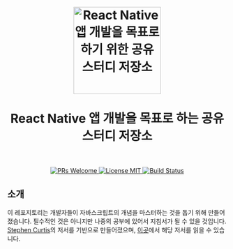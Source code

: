 ﻿<h1 align="center">
<br>
  <a href="https://github.com/aza1200/react-native-study"><img src="https://reactnative.dev/img/header_logo.svg" alt="React Native 앱 개발을 목표로 하기 위한 공유 스터디 저장소" width=200"></a>
  <br>
    <br>
  React Native 앱 개발을 목표로 하는 공유 스터디 저장소
  <br><br>
</h1>

<p align="center">
  <a href="http://makeapullrequest.com">
    <img src="https://img.shields.io/badge/PRs-welcome-brightgreen.svg?style=flat-square" alt="PRs Welcome">
  </a>
  <a href="https://opensource.org/licenses/MIT">
    <img src="https://img.shields.io/badge/license-MIT-blue.svg?style=flat-square" alt="License MIT">
  </a>
  <a href="https://travis-ci.com/leonardomso/33-js-concepts">
    <img src="https://img.shields.io/travis/leonardomso/33-js-concepts/master.svg?style=flat-square&label=build&logo=travis" alt="Build Status">
  </a>
</p>

## 소개

이 레포지토리는 개발자들이 자바스크립트의 개념을 마스터하는 것을 돕기 위해 만들어졌습니다. 필수적인 것은 아니지만 나중의 공부에 있어서 지침서가 될 수 있을 것입니다. [Stephen Curtis](https://twitter.com/stephenthecurt)의 저서를 기반으로 만들어졌으며, [이곳](https://medium.com/@stephenthecurt/33-fundamentals-every-javascript-developer-should-know-13dd720a90d1)에서 해당 저서를 읽을 수 있습니다.

